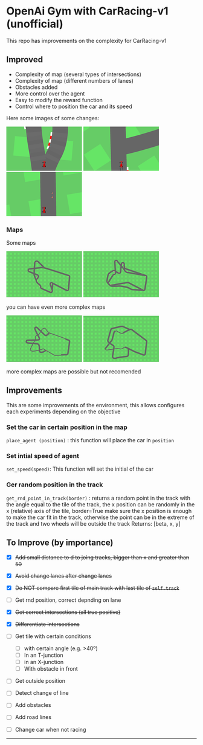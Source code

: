 
# OpenAi Gym with CarRacing-v1 (unofficial)

This repo has improvements on the complexity for CarRacing-v1

## Improved

* Complexity of map (several types of intersections)
* Complexity of map (different numbers of lanes)
* Obstacles added
* More control over the agent
* Easy to modify the reward function
* Control where to position the car and its speed

Here some images of some changes:

![junc](img/junc.png)
![t-junc](img/t.png)
![obstacle](img/obst.png)

### Maps

Some maps

![map](img/map1.png)
![map](img/map2.png)

you can have even more complex maps

![map](img/map3.png)
![map](img/map4.png)

more complex maps are possible but not recomended


## Improvements

This are some improvements of the environment, this allows configures each experiments depending on the objective


### Set the car in certain position in the map

`place_agent (position)` : this function will place the car in `position`


### Set intial speed of agent

`set_speed(speed)`: This function will set the initial of the car


### Ger random position in the track

`get_rnd_point_in_track(border)` : returns a random point in the track with the angle equal to the tile of the track, the x position can be randomly in the x (relative) axis of the tile, border=True make sure the x position is enough to make the car fit in the track, otherwise the point can be in the extreme of the track and two wheels will be outside the track
Returns: [beta, x, y]


## To Improve (by importance)

- [x] ~~Add small distance to d to joing tracks, bigger than x and greater than 50~~
- [x] ~~Avoid change lanes after change lanes~~
- [x] ~~Do NOT compare first tile of main track with last tile of `self.track`~~
- [ ] Get rnd position, correct depnding on lane
- [x] ~~Get correct intersections (all true positive)~~
- [x] ~~Differentiate intersections~~
- [ ] Get tile with certain conditions

   - [ ] with certain angle (e.g. >40º)
   - [ ] In an T-junction
   - [ ] in an X-junction
   - [ ] With obstacle in front

- [ ] Get outside position
- [ ] Detect change of line
- [ ] Add obstacles
- [ ] Add road lines
- [ ] Change car when not racing
 
---

